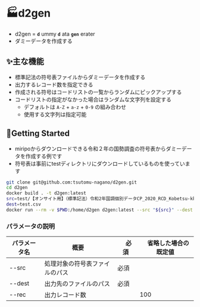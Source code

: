 # 🏭d2gen

- d2gen = **`d`** ummy **`d`** ata **`gen`** erater  
- ダミーデータを作成する

## ✨主な機能

- 標準記法の符号表ファイルからダミーデータを作成する
- 出力するレコード数を指定できる
- 作成される符号はコードリストの一覧からランダムにピックアップする
- コードリストの指定がなかった場合はランダムな文字列を設定する
  - デフォルトは `A-Z` + `a-z` + `0-9` の組み合わせ
  - 使用する文字列は指定可能

<!-- ### 標準記法の符号表から

- 標準記法の内容をよしなに解析してデータを作成する -->

<!-- ### 🚧 JSONデータから

- 事項の情報と符号の情報を基にデータを作成する -->

## 🚀Getting Started

- miripoからダウンロードできる令和２年の国勢調査の符号表からダミーデータを作成する例です
- 符号表は事前にtestディレクトリにダウンロードしているものを使っています

```sh
git clone git@github.com:tsutomu-nagano/d2gen.git
cd d2gen
docker build . -t d2gen:latest
src=test/【オンサイト用】（標準記法）令和2年国調個別データCP_2020_RCD_Kobetsu-kk_B(基本集計).xlsx
dest=test.csv
docker run --rm -v $PWD:/home/d2gen d2gen:latest --src "${src}" --dest "${dest}" --rec 5
```

### パラメータの説明

| パラメータ名 | 概要 |　必須 |　省略した場合の既定値 |
| ----- | ---------- | ---------- | ------ |
| --src | 処理対象の符号表ファイルのパス | 必須 | |
| --dest | 出力先のファイルのパス | 必須　|    |
| --rec | 出力レコード数 | | 100 |


